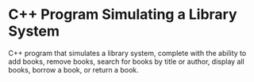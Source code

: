 # C++ Program Simulating a Library System
C++ program that simulates a library system, complete with the ability to add books, remove books, search for books by title or author, display all books, borrow a book, or return a book.
